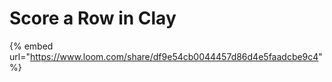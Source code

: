 # Score a Row in Clay

{% embed url="https://www.loom.com/share/df9e54cb0044457d86d4e5faadcbe9c4" %}
